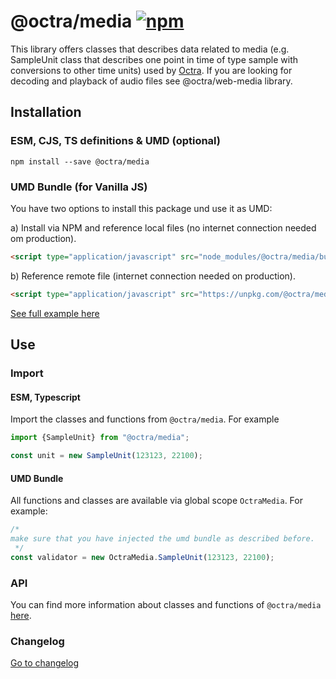 # @octra/media <a href="https://www.npmjs.com/package/@octra/media"><img alt="npm" src="https://img.shields.io/npm/v/@octra/media"></a>

This library offers classes that describes data related to media (e.g. SampleUnit class that describes one point in time of type sample with conversions to other time units) used by [Octra](https://github.com/IPS-LMU/octra).
If you are looking for decoding and playback of audio files see @octra/web-media library.

## Installation

### ESM, CJS, TS definitions & UMD (optional)

````shell
npm install --save @octra/media
````

### UMD Bundle (for Vanilla JS)

You have two options to install this package und use it as UMD:

a) Install via NPM and reference local files (no internet connection needed om production).
````html
<script type="application/javascript" src="node_modules/@octra/media/bundles/OctraMedia.umd.js"></script>
````

b) Reference remote file  (internet connection needed on production).
````html
<script type="application/javascript" src="https://unpkg.com/@octra/media/bundles/OctraMedia.umd.js"></script>
````

[See full example here](../../../apps/web-components-demo/index.html)

## Use

### Import

#### ESM, Typescript

Import the classes and functions from `@octra/media`. For example

````typescript
import {SampleUnit} from "@octra/media";

const unit = new SampleUnit(123123, 22100);
````

#### UMD Bundle

All functions and classes are available via global scope `OctraMedia`. For example:

```javascript
/*
make sure that you have injected the umd bundle as described before.
 */
const validator = new OctraMedia.SampleUnit(123123, 22100);
```

### API

You can find more information about classes and functions of `@octra/media` [here](https://ips-lmu.github.io/octra/modules/_octra_media.html).

### Changelog

[Go to changelog](https://github.com/IPS-LMU/octra/blob/main/libs/media/CHANGELOG.md)
